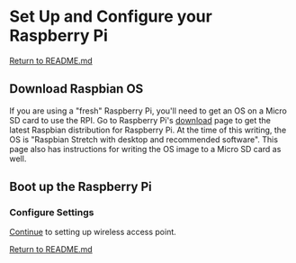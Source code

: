 # Set Up and Configure your Raspberry Pi
[Return to README.md](../README.md)

## Download Raspbian OS

If you are using a "fresh" Raspberry Pi, you'll need to get an OS on a Micro SD card to use the RPI.  Go to Raspberry Pi's [download](https://www.raspberrypi.org/downloads/raspbian/) page to get the latest Raspbian distribution for Raspberry Pi.  At the time of this writing, the OS is "Raspbian Stretch with desktop and recommended software".  This page also has instructions for writing the OS image to a Micro SD card as well.

## Boot up the Raspberry Pi



### Configure Settings


[Continue](./AP-SETUP.md) to setting up wireless access point.

[Return to README.md](../README.md)
